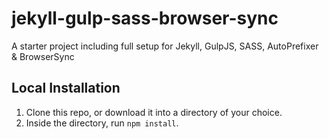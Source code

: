 jekyll-gulp-sass-browser-sync
=============================

A starter project including full setup for Jekyll, GulpJS, SASS, AutoPrefixer &amp; BrowserSync


## Local Installation

1. Clone this repo, or download it into a directory of your choice.
2. Inside the directory, run `npm install`.

